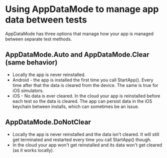 # Using AppDataMode to manage app data between tests

AppDataMode has three options that manage how your app is managed between separate test methods.

## AppDataMode.Auto and AppDataMode.Clear (same behavior)

- Locally the app is never reinstalled.
- Android - the app is installed the first time you call StartApp(). Every time after that the data is cleared from the device. The same is true for iOS simulators.
- iOS - No data is ever cleared. In the cloud your app is reinstalled before each test so the data is cleared. The app can persist data in the iOS keychain between installs, which can sometimes be an issue.

## AppDataMode.DoNotClear

- Locally the app is never reinstalled and the data isn't cleared. It will still get terminated and restarted every time you call StartApp() though.
- In the cloud your app won't get reinstalled and its data won't get cleared (as it works locally).
